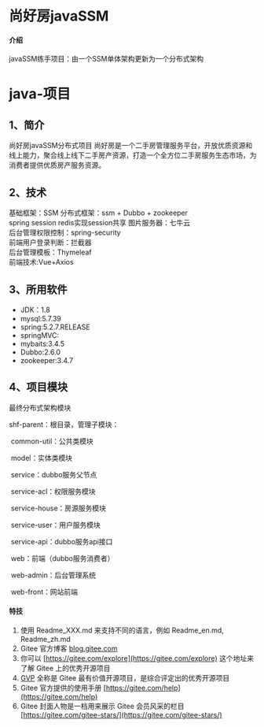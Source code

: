 # 尚好房javaSSM

#### 介绍
javaSSM练手项目：由一个SSM单体架构更新为一个分布式架构
# java-项目
## 1、简介
尚好房javaSSM分布式项目
尚好房是一个二手房管理服务平台，开放优质资源和线上能力，聚合线上线下二手房产资源，打造一个全方位二手房服务生态市场，为消费者提供优质房产服务资源。
## 2、技术
基础框架：SSM
分布式框架：ssm + Dubbo + zookeeper      
spring session redis实现session共享 
图片服务器：七牛云                 
后台管理权限控制：spring-security  
前端用户登录判断：拦截器           
后台管理模板：Thymeleaf           
前端技术:Vue+Axios     
## 3、所用软件
- JDK：1.8
- mysql:5.7.39
- spring:5.2.7.RELEASE
- springMVC:
- mybaits:3.4.5
- Dubbo:2.6.0
- zookeeper:3.4.7


## 4、项目模块
最终分布式架构模块

shf-parent：根目录，管理子模块：

​	common-util：公共类模块

​	model：实体类模块

​	service：dubbo服务父节点

​		service-acl：权限服务模块

​		service-house：房源服务模块

​		service-user：用户服务模块

​	service-api：dubbo服务api接口

​	web：前端（dubbo服务消费者）

​		web-admin：后台管理系统

​		web-front：网站前端
#### 特技

1.  使用 Readme\_XXX.md 来支持不同的语言，例如 Readme\_en.md, Readme\_zh.md
2.  Gitee 官方博客 [blog.gitee.com](https://blog.gitee.com)
3.  你可以 [https://gitee.com/explore](https://gitee.com/explore) 这个地址来了解 Gitee 上的优秀开源项目
4.  [GVP](https://gitee.com/gvp) 全称是 Gitee 最有价值开源项目，是综合评定出的优秀开源项目
5.  Gitee 官方提供的使用手册 [https://gitee.com/help](https://gitee.com/help)
6.  Gitee 封面人物是一档用来展示 Gitee 会员风采的栏目 [https://gitee.com/gitee-stars/](https://gitee.com/gitee-stars/)
